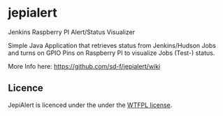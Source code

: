 # jepialert
Jenkins Raspberry PI Alert/Status Visualizer

Simple Java Application that retrieves status from Jenkins/Hudson Jobs and turns on GPIO Pins on Raspberry PI to visualize Jobs (Test-) status.

More Info here: https://github.com/sd-f/jepialert/wiki

## Licence
JepiAlert is licenced under the under the [WTFPL license](http://www.wtfpl.net/).
